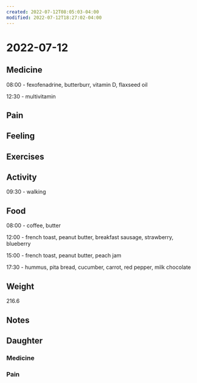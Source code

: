 ```yaml
---
created: 2022-07-12T08:05:03-04:00
modified: 2022-07-12T18:27:02-04:00
---
```


# 2022-07-12

## Medicine

08:00 - fexofenadrine, butterburr, vitamin D, flaxseed oil 

12:30 - multivitamin 

## Pain


## Feeling


## Exercises


## Activity

09:30 - walking


## Food

08:00 - coffee, butter 

12:00 - french toast, peanut butter, breakfast sausage, strawberry, blueberry

15:00 - french toast, peanut butter, peach jam

17:30 - hummus, pita bread, cucumber, carrot, red pepper, milk chocolate 


## Weight

216.6


## Notes


## Daughter


### Medicine


### Pain
